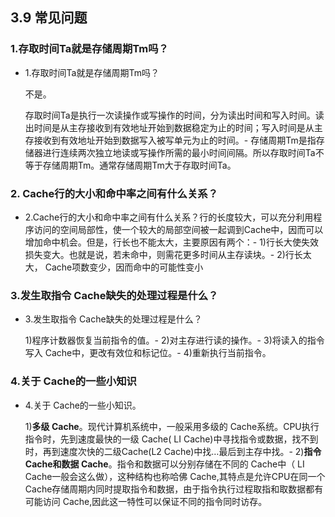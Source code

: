 ## 3.9 常见问题

### 1.存取时间Ta就是存储周期Tm吗？

*   1.存取时间Ta就是存储周期Tm吗？
    
    不是。
    
    存取时间Ta是执行一次读操作或写操作的时间，分为读出时间和写入时间。读出时间是从主存接收到有效地址开始到数据稳定为止的时间；写入时间是从主存接收到有效地址开始到数据写入被写单元为止的时间。-
    存储周期Tm是指存储器进行连续两次独立地读或写操作所需的最小时间间隔。所以存取时间Ta不等于存储周期Tm。通常存储周期Tm大于存取时间Ta。

### 2\. Cache行的大小和命中率之间有什么关系？

*   2.Cache行的大小和命中率之间有什么关系？行的长度较大，可以充分利用程序访问的空间局部性，使一个较大的局部空间被一起调到Cache中，因而可以增加命中机会。但是，行长也不能太大，主要原因有两个：-
    1)行长大使失效损失变大。也就是说，若未命中，则需花更多时间从主存读块。-
    2)行长太大， Cache项数变少，因而命中的可能性变小

### 3.发生取指令 Cache缺失的处理过程是什么？

*   3.发生取指令 Cache缺失的处理过程是什么？
    
    1)程序计数器恢复当前指令的值。-
    2)对主存进行读的操作。-
    3)将读入的指令写入 Cache中，更改有效位和标记位。-
    4)重新执行当前指令。
    

### 4.关于 Cache的一些小知识

*   4.关于 Cache的一些小知识。
    
    1)**多级 Cache**。现代计算机系统中，一般采用多级的 Cache系统。CPU执行指令时，先到速度最快的一级 Cache( LI Cache)中寻找指令或数据，找不到时，再到速度次快的二级Cache(L2 Cache)中找…最后到主存中找。-
    2)**指令 Cache和数据 Cache**。指令和数据可以分别存储在不同的 Cache中（ LI Cache一般会这么做），这种结构也称哈佛 Cache,其特点是允许CPU在同一个 Cache存储周期内同时提取指令和数据，由于指令执行过程取指和取数据都有可能访问 Cache,因此这一特性可以保证不同的指令同时访存。
